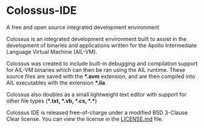 # Colossus-IDE
A free and open source integrated development environment 

Colossus is an integrated development environment built to assist in the development of binaries and applications written for the Apollo Intermediate Language Virtual Machine (AIL-VM).

Colossus was created to include built-in debugging and compilation support for AIL-VM binaries which can then be ran using the AIL
runtime. These source files are saved with the __\*.avm__ extension, and are then compiled into AIL executables with the extension __\*.ila__.

Colossus also doubles as a small lightweight text editor with support for other file types (__\*.txt, \*.vb, \*.cs, \*.\*__)

Colossus IDE is released free-of-charge under a modified BSD 3-Clause Clear license.
You can view the license in the [LICENSE.md](LICENSE.md) file.
